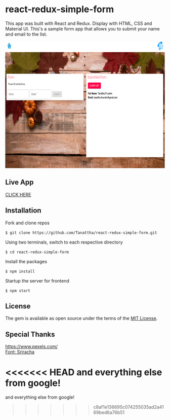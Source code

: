 # react-redux-simple-form

This app was built with React and Redux. Display with HTML, CSS and Material UI. This's a sample form app that allows you to submit your name and email to the list.

<img src="./public/img/example-pic.png" width="800" height="400" />

## Live App

[CLICK HERE](https://react-redux-example-form.herokuapp.com/)

## Installation

Fork and clone repos

    $ git clone https://github.com/Tanattha/react-redux-simple-form.git

Using two terminals, switch to each respective directory

    $ cd react-redux-simple-form

Install the packages

    $ npm install

Startup the server for frontend

    $ npm start

## License

The gem is available as open source under the terms of the [MIT License](https://opensource.org/licenses/MIT).


## Special Thanks

https://www.pexels.com/<br />
[Font: Sriracha](https://fonts.google.com/specimen/Sriracha)

<<<<<<< HEAD
and everything else from google!
=======
and everything else from google!
>>>>>>> c8af1e136695c074255035ad2a4169bed6a76b51
